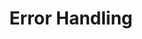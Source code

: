 ---
layout: posts_by_category
categories: Error Handling
title: Error Handling
permalink: /category/error-handling
---